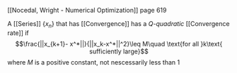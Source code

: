 [[Nocedal, Wright - Numerical Optimization]] page 619

A [[Series]] $\{x_n\}$ that has [[Convergence]] has a _Q-quadratic_ [[Convergence rate]] if
$$\frac{||x_{k+1}- x^*||}{||x_k-x^*||^2}\leq M\quad \text{for all }k\text{ sufficiently large}$$
where $M$ is a positive constant, not nescessarily less than 1
